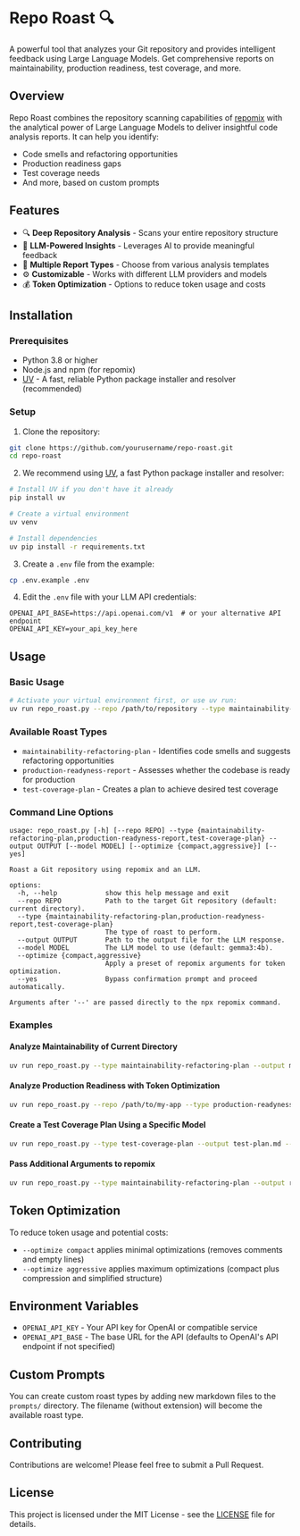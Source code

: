 # Repo Roast 🔍

A powerful tool that analyzes your Git repository and provides intelligent feedback using Large Language Models. Get comprehensive reports on maintainability, production readiness, test coverage, and more.

## Overview

Repo Roast combines the repository scanning capabilities of [repomix](https://github.com/natemoo-re/repomix) with the analytical power of Large Language Models to deliver insightful code analysis reports. It can help you identify:

- Code smells and refactoring opportunities
- Production readiness gaps
- Test coverage needs
- And more, based on custom prompts

## Features

- 🔍 **Deep Repository Analysis** - Scans your entire repository structure
- 🤖 **LLM-Powered Insights** - Leverages AI to provide meaningful feedback
- 🔧 **Multiple Report Types** - Choose from various analysis templates
- ⚙️ **Customizable** - Works with different LLM providers and models
- 💰 **Token Optimization** - Options to reduce token usage and costs

## Installation

### Prerequisites

- Python 3.8 or higher
- Node.js and npm (for repomix)
- [UV](https://github.com/astral-sh/uv) - A fast, reliable Python package installer and resolver (recommended)

### Setup

1. Clone the repository:

```bash
git clone https://github.com/yourusername/repo-roast.git
cd repo-roast
```

2. We recommend using [UV](https://github.com/astral-sh/uv), a fast Python package installer and resolver:

```bash
# Install UV if you don't have it already
pip install uv

# Create a virtual environment
uv venv

# Install dependencies
uv pip install -r requirements.txt
```

3. Create a `.env` file from the example:

```bash
cp .env.example .env
```

4. Edit the `.env` file with your LLM API credentials:

```
OPENAI_API_BASE=https://api.openai.com/v1  # or your alternative API endpoint
OPENAI_API_KEY=your_api_key_here
```

## Usage

### Basic Usage

```bash
# Activate your virtual environment first, or use uv run:
uv run repo_roast.py --repo /path/to/repository --type maintainability-refactoring-plan --output report.md
```

### Available Roast Types

- `maintainability-refactoring-plan` - Identifies code smells and suggests refactoring opportunities
- `production-readyness-report` - Assesses whether the codebase is ready for production
- `test-coverage-plan` - Creates a plan to achieve desired test coverage

### Command Line Options

```
usage: repo_roast.py [-h] [--repo REPO] --type {maintainability-refactoring-plan,production-readyness-report,test-coverage-plan} --output OUTPUT [--model MODEL] [--optimize {compact,aggressive}] [--yes]

Roast a Git repository using repomix and an LLM.

options:
  -h, --help            show this help message and exit
  --repo REPO           Path to the target Git repository (default: current directory).
  --type {maintainability-refactoring-plan,production-readyness-report,test-coverage-plan}
                        The type of roast to perform.
  --output OUTPUT       Path to the output file for the LLM response.
  --model MODEL         The LLM model to use (default: gemma3:4b).
  --optimize {compact,aggressive}
                        Apply a preset of repomix arguments for token optimization.
  --yes                 Bypass confirmation prompt and proceed automatically.

Arguments after '--' are passed directly to the npx repomix command.
```

### Examples

#### Analyze Maintainability of Current Directory

```bash
uv run repo_roast.py --type maintainability-refactoring-plan --output maintainability-report.md
```

#### Analyze Production Readiness with Token Optimization

```bash
uv run repo_roast.py --repo /path/to/my-app --type production-readyness-report --output production-ready.md --optimize compact
```

#### Create a Test Coverage Plan Using a Specific Model

```bash
uv run repo_roast.py --type test-coverage-plan --output test-plan.md --model gpt-4
```

#### Pass Additional Arguments to repomix

```bash
uv run repo_roast.py --type maintainability-refactoring-plan --output report.md -- --exclude "node_modules/**" --exclude "build/**"
```

## Token Optimization

To reduce token usage and potential costs:

- `--optimize compact` applies minimal optimizations (removes comments and empty lines)
- `--optimize aggressive` applies maximum optimizations (compact plus compression and simplified structure)

## Environment Variables

- `OPENAI_API_KEY` - Your API key for OpenAI or compatible service
- `OPENAI_API_BASE` - The base URL for the API (defaults to OpenAI's API endpoint if not specified)

## Custom Prompts

You can create custom roast types by adding new markdown files to the `prompts/` directory. The filename (without extension) will become the available roast type.

## Contributing

Contributions are welcome! Please feel free to submit a Pull Request.

## License

This project is licensed under the MIT License - see the [LICENSE](LICENSE) file for details.
